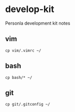 # develop-kit

Personla development kit notes

## vim

`cp vim/.vimrc ~/`

## bash

`cp bash/* ~/`

## git

`cp git/.gitconfig ~/`
